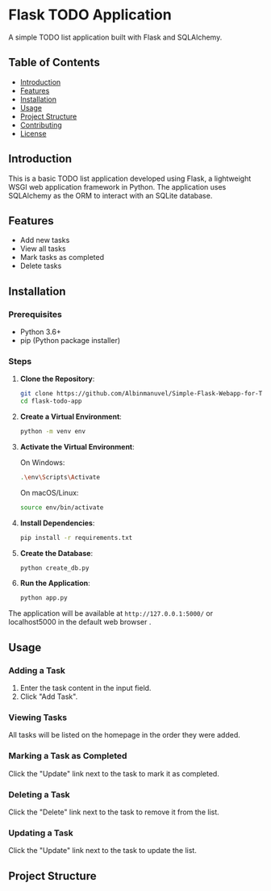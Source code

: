 # Flask TODO Application

A simple TODO list application built with Flask and SQLAlchemy.

## Table of Contents

- [Introduction](#introduction)
- [Features](#features)
- [Installation](#installation)
- [Usage](#usage)
- [Project Structure](#project-structure)
- [Contributing](#contributing)
- [License](#license)

## Introduction

This is a basic TODO list application developed using Flask, a lightweight WSGI web application framework in Python. The application uses SQLAlchemy as the ORM to interact with an SQLite database.

## Features

- Add new tasks
- View all tasks
- Mark tasks as completed
- Delete tasks

## Installation

### Prerequisites

- Python 3.6+
- pip (Python package installer)

### Steps

1. **Clone the Repository**:

    ```sh
    git clone https://github.com/Albinmanuvel/Simple-Flask-Webapp-for-Todo-list.git
    cd flask-todo-app
    ```

2. **Create a Virtual Environment**:

    ```sh
    python -m venv env
    ```

3. **Activate the Virtual Environment**:

    On Windows:

    ```sh
    .\env\Scripts\Activate
    ```

    On macOS/Linux:

    ```sh
    source env/bin/activate
    ```

4. **Install Dependencies**:

    ```sh
    pip install -r requirements.txt
    ```

5. **Create the Database**:

    ```sh
    python create_db.py
    ```

6. **Run the Application**:

    ```sh
    python app.py
    ```

The application will be available at `http://127.0.0.1:5000/` or localhost5000 in the default web browser .

## Usage

### Adding a Task

1. Enter the task content in the input field.
2. Click "Add Task".

### Viewing Tasks

All tasks will be listed on the homepage in the order they were added.

### Marking a Task as Completed

Click the "Update" link next to the task to mark it as completed.

### Deleting a Task

Click the "Delete" link next to the task to remove it from the list.

### Updating a Task

Click the "Update" link next to the task to update the list.

## Project Structure

